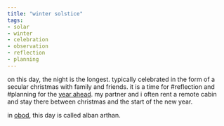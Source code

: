 ```yaml
---
title: "winter solstice"
tags:
- solar
- winter
- celebration
- observation
- reflection
- planning
---
```


on this day, the night is the longest. typically celebrated in the form of a secular christmas with family and friends. it is a time for #reflection and #planning for the [year ahead](new%20year's%20day.md). my partner and i often rent a remote cabin and stay there between christmas and the start of the new year.

in [obod](obod.md), this day is called alban arthan.